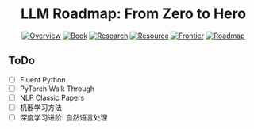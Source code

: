 <h1 align="center">LLM Roadmap: From Zero to Hero</h1>

<p align="center">
  <a href="./Overview.md">
    <img src="https://img.shields.io/badge/🌐-%20Overview-4169E1?style=flat&labelColor=D8D8F6" alt="Overview"></a>
  <a href="./Book.md">
    <img src="https://img.shields.io/badge/📚-%20Book-2E8B57?style=flat&labelColor=D8D8F6" alt="Book"></a>
  <a href="./Research.md">
    <img src="https://img.shields.io/badge/🔬-%20Research-DC143C?style=flat&labelColor=D8D8F6" alt="Research"></a>
  <a href="./Resource.md">
    <img src="https://img.shields.io/badge/📚-%20Resource-FFA500?style=flat&labelColor=D8D8F6" alt="Resource"></a>
  <a href="./Frontier%20Analysis.md">
    <img src="https://img.shields.io/badge/🚀-%20Frontier-FF8C00?style=flat&labelColor=D8D8F6" alt="Frontier"></a>
  <a href="./Roadmap.md">
    <img src="https://img.shields.io/badge/🗺️-%20Roadmap-9932CC?style=flat&labelColor=D8D8F6" alt="Roadmap"></a>
</p>

## ToDo

- [ ] Fluent Python
- [ ] PyTorch Walk Through
- [ ] NLP Classic Papers
- [ ] 机器学习方法
- [ ] 深度学习进阶: 自然语言处理
